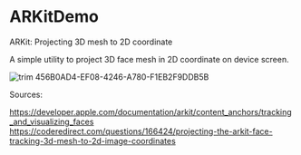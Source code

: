 # ARKitDemo
ARKit: Projecting 3D mesh to 2D coordinate

A simple utility to project 3D face mesh in 2D coordinate on device screen.

![trim 456B0AD4-EF08-4246-A780-F1EB2F9DDB5B](https://user-images.githubusercontent.com/64319078/147579647-3e14c8f1-e44d-4171-9222-f66e33dd90ba.gif)


Sources:

https://developer.apple.com/documentation/arkit/content_anchors/tracking_and_visualizing_faces
https://coderedirect.com/questions/166424/projecting-the-arkit-face-tracking-3d-mesh-to-2d-image-coordinates

